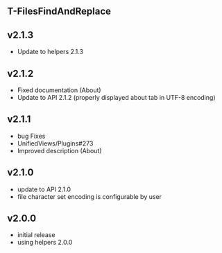 T-FilesFindAndReplace
----------

v2.1.3
---
* Update to helpers 2.1.3

v2.1.2
---
* Fixed documentation (About)
* Update to API 2.1.2 (properly displayed about tab in UTF-8 encoding)

v2.1.1
---
* bug Fixes
 * UnifiedViews/Plugins#273
* Improved description (About)

v2.1.0
---
* update to API 2.1.0
* file character set encoding is configurable by user

v2.0.0
---
* initial release
* using helpers 2.0.0